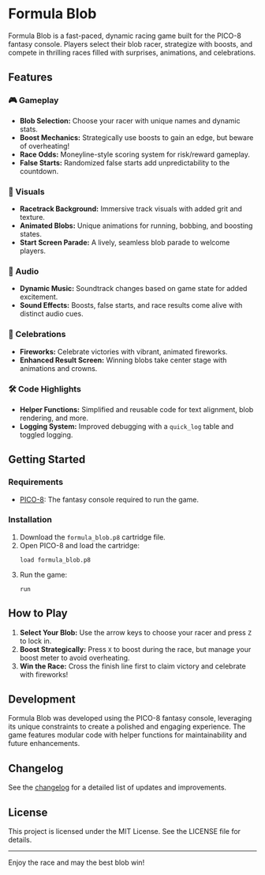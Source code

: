 # Formula Blob

Formula Blob is a fast-paced, dynamic racing game built for the PICO-8 fantasy console. Players select their blob racer, strategize with boosts, and compete in thrilling races filled with surprises, animations, and celebrations.

## Features

### 🎮 Gameplay
- **Blob Selection:** Choose your racer with unique names and dynamic stats.
- **Boost Mechanics:** Strategically use boosts to gain an edge, but beware of overheating!
- **Race Odds:** Moneyline-style scoring system for risk/reward gameplay.
- **False Starts:** Randomized false starts add unpredictability to the countdown.

### 🎨 Visuals
- **Racetrack Background:** Immersive track visuals with added grit and texture.
- **Animated Blobs:** Unique animations for running, bobbing, and boosting states.
- **Start Screen Parade:** A lively, seamless blob parade to welcome players.

### 🎵 Audio
- **Dynamic Music:** Soundtrack changes based on game state for added excitement.
- **Sound Effects:** Boosts, false starts, and race results come alive with distinct audio cues.

### 🎉 Celebrations
- **Fireworks:** Celebrate victories with vibrant, animated fireworks.
- **Enhanced Result Screen:** Winning blobs take center stage with animations and crowns.

### 🛠️ Code Highlights
- **Helper Functions:** Simplified and reusable code for text alignment, blob rendering, and more.
- **Logging System:** Improved debugging with a `quick_log` table and toggled logging.

## Getting Started

### Requirements
- [PICO-8](https://www.lexaloffle.com/pico-8.php): The fantasy console required to run the game.

### Installation
1. Download the `formula_blob.p8` cartridge file.
2. Open PICO-8 and load the cartridge:
   ```
   load formula_blob.p8
   ```
3. Run the game:
   ```
   run
   ```

## How to Play
1. **Select Your Blob:** Use the arrow keys to choose your racer and press `Z` to lock in.
2. **Boost Strategically:** Press `X` to boost during the race, but manage your boost meter to avoid overheating.
3. **Win the Race:** Cross the finish line first to claim victory and celebrate with fireworks!

## Development
Formula Blob was developed using the PICO-8 fantasy console, leveraging its unique constraints to create a polished and engaging experience. The game features modular code with helper functions for maintainability and future enhancements.

## Changelog
See the [changelog](./changelog.md) for a detailed list of updates and improvements.

## License
This project is licensed under the MIT License. See the LICENSE file for details.

---

Enjoy the race and may the best blob win!
